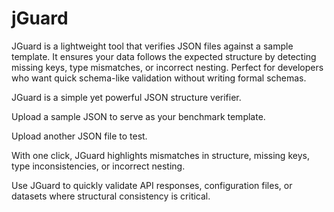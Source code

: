 # jGuard
JGuard is a lightweight tool that verifies JSON files against a sample template. It ensures your data follows the expected structure by detecting missing keys, type mismatches, or incorrect nesting. Perfect for developers who want quick schema-like validation without writing formal schemas.


JGuard is a simple yet powerful JSON structure verifier.

Upload a sample JSON to serve as your benchmark template.

Upload another JSON file to test.

With one click, JGuard highlights mismatches in structure, missing keys, type inconsistencies, or incorrect nesting.

Use JGuard to quickly validate API responses, configuration files, or datasets where structural consistency is critical.
